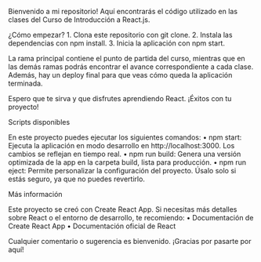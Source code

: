 Bienvenido a mi repositorio! Aquí encontrarás el código utilizado en las clases del Curso de Introducción a React.js.

¿Cómo empezar?
	1.	Clona este repositorio con git clone.
	2.	Instala las dependencias con npm install.
	3.	Inicia la aplicación con npm start.

La rama principal contiene el punto de partida del curso, mientras que en las demás ramas podrás encontrar el avance correspondiente a cada clase. Además, hay un deploy final para que veas cómo queda la aplicación terminada.

Espero que te sirva y que disfrutes aprendiendo React. ¡Éxitos con tu proyecto!

Scripts disponibles

En este proyecto puedes ejecutar los siguientes comandos:
	•	npm start: Ejecuta la aplicación en modo desarrollo en http://localhost:3000. Los cambios se reflejan en tiempo real.
	•	npm run build: Genera una versión optimizada de la app en la carpeta build, lista para producción.
	•	npm run eject: Permite personalizar la configuración del proyecto. Úsalo solo si estás seguro, ya que no puedes revertirlo.

Más información

Este proyecto se creó con Create React App. Si necesitas más detalles sobre React o el entorno de desarrollo, te recomiendo:
	•	Documentación de Create React App
	•	Documentación oficial de React

Cualquier comentario o sugerencia es bienvenido. ¡Gracias por pasarte por aquí!